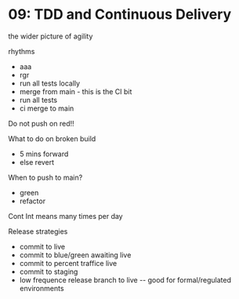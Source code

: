 # 09: TDD and Continuous Delivery

the wider picture of agility

rhythms

- aaa
- rgr
- run all tests locally
- merge from main - this is the CI bit
- run all tests
- ci merge to main

Do not push on red!!

What to do on broken build

- 5 mins forward
- else revert

When to push to main?

- green
- refactor

Cont Int means many times per day

Release strategies

- commit to live
- commit to blue/green awaiting live
- commit to percent traffice live
- commit to staging
- low frequence release branch to live
  -- good for formal/regulated environments
